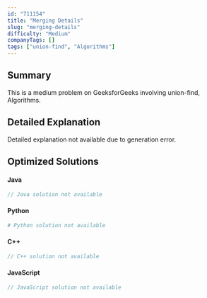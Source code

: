 ```yaml
---
id: "711154"
title: "Merging Details"
slug: "merging-details"
difficulty: "Medium"
companyTags: []
tags: ["union-find", "Algorithms"]
---
```


## Summary

This is a medium problem on GeeksforGeeks involving union-find, Algorithms.

## Detailed Explanation

Detailed explanation not available due to generation error.

## Optimized Solutions

#### Java
```java
// Java solution not available
```

#### Python
```python
# Python solution not available
```

#### C++
```cpp
// C++ solution not available
```

#### JavaScript
```javascript
// JavaScript solution not available
```